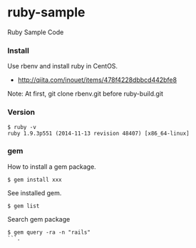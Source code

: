 ruby-sample
===========

Ruby Sample Code

### Install

Use rbenv and install ruby in CentOS.

* http://qiita.com/inouet/items/478f4228dbbcd442bfe8

Note: At first, git clone rbenv.git before ruby-build.git

### Version

```
$ ruby -v
ruby 1.9.3p551 (2014-11-13 revision 48407) [x86_64-linux]
```

### gem

How to install a gem package.

```
$ gem install xxx
```

See installed gem.

```
$ gem list
```

Search gem package

```
$ gem query -ra -n "rails"
```.
